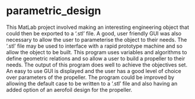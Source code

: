 # parametric_design

This MatLab project involved making an interesting engineering object that could then be exported to a ‘.stl’ file.  A good, user friendly GUI was also necessary to allow the user to parameterise the object to their needs. The ‘.stl’ file may be used to interface with a rapid prototype machine and so allow the object to be built. This program uses variables and algorithms to define geometric relations and so allow a user to build a propeller to their needs. The output of this program does well to achieve the objectives set. An easy to use GUI is displayed and the user has a good level of choice over parameters of the propeller. The program could be improved by allowing the default case to be written to a ‘.stl’ file and also having an added option of an aerofoil design for the propeller.
